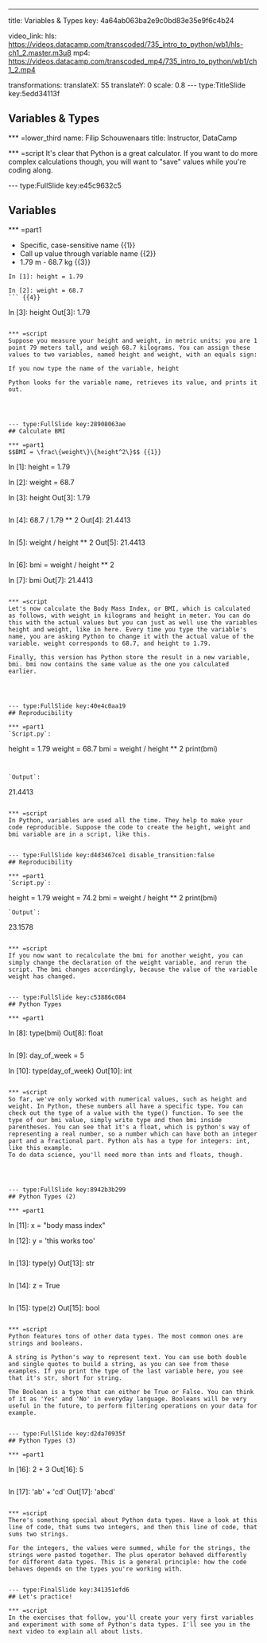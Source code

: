 ---
title: Variables & Types
key: 4a64ab063ba2e9c0bd83e35e9f6c4b24

video_link:
    hls: https://videos.datacamp.com/transcoded/735_intro_to_python/wb1/hls-ch1_2.master.m3u8
    mp4: https://videos.datacamp.com/transcoded_mp4/735_intro_to_python/wb1/ch1_2.mp4

transformations:
    translateX: 55
    translateY: 0
    scale: 0.8
--- type:TitleSlide key:5edd34113f
## Variables & Types


*** =lower_third
name: Filip Schouwenaars
title: Instructor, DataCamp

*** =script
It's clear that Python is a great calculator. If you want to do more complex calculations though, you will want to "save" values while you're coding along. 


--- type:FullSlide key:e45c9632c5
## Variables

*** =part1
- Specific, case-sensitive name {{1}}
- Call up value through variable name {{2}}
- 1.79 m - 68.7 kg {{3}}

```
In [1]: height = 1.79

In [2]: weight = 68.7
``` {{4}}
```
In [3]: height
Out[3]: 1.79
``` {{5}}

*** =script
Suppose you measure your height and weight, in metric units: you are 1 point 79 meters tall, and weigh 68.7 kilograms. You can assign these values to two variables, named height and weight, with an equals sign:

If you now type the name of the variable, height

Python looks for the variable name, retrieves its value, and prints it out.




--- type:FullSlide key:28908063ae
## Calculate BMI

*** =part1
$$BMI = \frac\{weight\}\{height^2\}$$ {{1}}
```
In [1]: height = 1.79

In [2]: weight = 68.7

In [3]: height
Out[3]: 1.79
```
```
In [4]: 68.7 / 1.79 ** 2
Out[4]: 21.4413
``` {{2}}
```
In [5]: weight / height ** 2
Out[5]: 21.4413
``` {{3}}
```
In [6]: bmi = weight / height ** 2

In [7]: bmi
Out[7]: 21.4413
``` {{4}}

*** =script
Let's now calculate the Body Mass Index, or BMI, which is calculated as follows, with weight in kilograms and height in meter. You can do this with the actual values but you can just as well use the variables height and weight, like in here. Every time you type the variable's name, you are asking Python to change it with the actual value of the variable. weight corresponds to 68.7, and height to 1.79.

Finally, this version has Python store the result in a new variable, bmi. bmi now contains the same value as the one you calculated earlier.




--- type:FullSlide key:40e4c0aa19
## Reproducibility

*** =part1
`Script.py`:
```
height = 1.79
weight = 68.7
bmi = weight / height ** 2
print(bmi)
```


`Output`:
```
21.4413
``` {{1}}

*** =script
In Python, variables are used all the time. They help to make your code reproducible. Suppose the code to create the height, weight and bmi variable are in a script, like this.


--- type:FullSlide key:d4d3467ce1 disable_transition:false
## Reproducibility

*** =part1
`Script.py`: 
```
height = 1.79
weight = 74.2
bmi = weight / height ** 2
print(bmi)
``` 
`Output`:
```
23.1578
``` {{1}}

*** =script
If you now want to recalculate the bmi for another weight, you can simply change the declaration of the weight variable, and rerun the script. The bmi changes accordingly, because the value of the variable weight has changed.


--- type:FullSlide key:c53886c084
## Python Types

*** =part1

  ```
  In [8]: type(bmi)
  Out[8]: float
  ``` {{1}}
  ```
  In [9]: day_of_week = 5
  
  In [10]: type(day_of_week)
  Out[10]: int
  ``` {{2}}

*** =script
So far, we've only worked with numerical values, such as height and weight. In Python, these numbers all have a specific type. You can check out the type of a value with the type() function. To see the type of our bmi value, simply write type and then bmi inside parentheses. You can see that it's a float, which is python's way of representing a real number, so a number which can have both an integer part and a fractional part. Python als has a type for integers: int, like this example.
To do data science, you'll need more than ints and floats, though. 




--- type:FullSlide key:8942b3b299
## Python Types (2)

*** =part1

```
In [11]: x = "body mass index"

In [12]: y = 'this works too'
```{{1}}
```
In [13]: type(y)
Out[13]: str
```{{2}}
```
In [14]: z = True
```{{3}}
```
In [15]: type(z)
Out[15]: bool
``` {{4}}

*** =script
Python features tons of other data types. The most common ones are strings and booleans.

A string is Python's way to represent text. You can use both double and single quotes to build a string, as you can see from these examples. If you print the type of the last variable here, you see that it's str, short for string.

The Boolean is a type that can either be True or False. You can think of it as 'Yes' and 'No' in everyday language. Booleans will be very useful in the future, to perform filtering operations on your data for example.


--- type:FullSlide key:d2da70935f
## Python Types (3)

*** =part1
```
In [16]: 2 + 3
Out[16]: 5
``` {{1}}
```
In [17]: 'ab' + 'cd'
Out[17]: 'abcd'
``` {{2}}

*** =script
There's something special about Python data types. Have a look at this line of code, that sums two integers, and then this line of code, that sums two strings.

For the integers, the values were summed, while for the strings, the strings were pasted together. The plus operator behaved differently for different data types. This is a general principle: how the code behaves depends on the types you're working with.


--- type:FinalSlide key:341351efd6
## Let's practice!

*** =script
In the exercises that follow, you'll create your very first variables and experiment with some of Python's data types. I'll see you in the next video to explain all about lists.